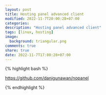 ```yaml
---
layout: post
title: Hosting panel advanced client
modified: 2022-11-7T20:00:28+07:00
categories:
description: "Hosting panel advanced client"
tags: [linux, hosting]
image:
  background: triangular.png
comments: true
share: true
date: 2022-11-7T17:00:28+07:00
---
```


{% highlight bash %} 

https://github.com/danigunawan/nopanel

{% endhighlight %}